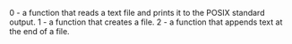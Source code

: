 0 - a function that reads a text file and prints it to the POSIX standard output.
1 - a function that creates a file.
2 - a function that appends text at the end of a file.